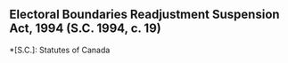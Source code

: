 ## Electoral Boundaries Readjustment Suspension Act, 1994 (S.C. 1994, c. 19)
  *[S.C.]: Statutes of Canada
